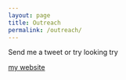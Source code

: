 ```yaml
---
layout: page
title: Outreach
permalink: /outreach/
---
```


Send me a tweet or try looking try

[my website](http://www.andrewjmorris.org)
